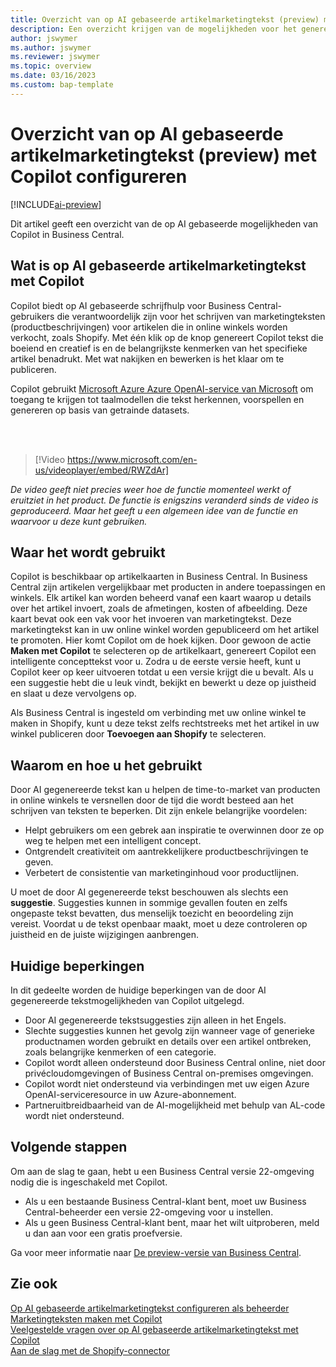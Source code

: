 ```yaml
---
title: Overzicht van op AI gebaseerde artikelmarketingtekst (preview) met Copilot configureren
description: Een overzicht krijgen van de mogelijkheden voor het genereren van AI-content in Business Central.
author: jswymer
ms.author: jswymer
ms.reviewer: jswymer
ms.topic: overview
ms.date: 03/16/2023
ms.custom: bap-template
---
```

# <a name="marketing-text-suggestions-with-copilot-overview"></a>Overzicht van op AI gebaseerde artikelmarketingtekst (preview) met Copilot configureren

[!INCLUDE[ai-preview](includes/ai-preview.md)]

Dit artikel geeft een overzicht van de op AI gebaseerde mogelijkheden van Copilot in Business Central.

## <a name="what-is-ai-powered-item-marketing-text-with-copilot"></a>Wat is op AI gebaseerde artikelmarketingtekst met Copilot

Copilot biedt op AI gebaseerde schrijfhulp voor Business Central-gebruikers die verantwoordelijk zijn voor het schrijven van marketingteksten (productbeschrijvingen) voor artikelen die in online winkels worden verkocht, zoals Shopify. Met één klik op de knop genereert Copilot tekst die boeiend en creatief is en de belangrijkste kenmerken van het specifieke artikel benadrukt. Met wat nakijken en bewerken is het klaar om te publiceren.

Copilot gebruikt [Microsoft Azure Azure OpenAI-service van Microsoft](/azure/cognitive-services/openai/overview) om toegang te krijgen tot taalmodellen die tekst herkennen, voorspellen en genereren op basis van getrainde datasets.

<br><br>  

> [!Video https://www.microsoft.com/en-us/videoplayer/embed/RWZdAr]

*De video geeft niet precies weer hoe de functie momenteel werkt of eruitziet in het product. De functie is enigszins veranderd sinds de video is geproduceerd. Maar het geeft u een algemeen idee van de functie en waarvoor u deze kunt gebruiken.*
  
## <a name="where-its-used"></a>Waar het wordt gebruikt

Copilot is beschikbaar op artikelkaarten in Business Central. In Business Central zijn artikelen vergelijkbaar met producten in andere toepassingen en winkels. Elk artikel kan worden beheerd vanaf een kaart waarop u details over het artikel invoert, zoals de afmetingen, kosten of afbeelding. Deze kaart bevat ook een vak voor het invoeren van marketingtekst. Deze marketingtekst kan in uw online winkel worden gepubliceerd om het artikel te promoten. Hier komt Copilot om de hoek kijken. Door gewoon de actie **Maken met Copilot** te selecteren op de artikelkaart, genereert Copilot een intelligente concepttekst voor u. Zodra u de eerste versie heeft, kunt u Copilot keer op keer uitvoeren totdat u een versie krijgt die u bevalt. Als u een suggestie hebt die u leuk vindt, bekijkt en bewerkt u deze op juistheid en slaat u deze vervolgens op.

Als Business Central is ingesteld om verbinding met uw online winkel te maken in Shopify, kunt u deze tekst zelfs rechtstreeks met het artikel in uw winkel publiceren door **Toevoegen aan Shopify** te selecteren.

## <a name="why-and-how-to-use-it"></a>Waarom en hoe u het gebruikt

Door AI gegenereerde tekst kan u helpen de time-to-market van producten in online winkels te versnellen door de tijd die wordt besteed aan het schrijven van teksten te beperken. Dit zijn enkele belangrijke voordelen:

- Helpt gebruikers om een gebrek aan inspiratie te overwinnen door ze op weg te helpen met een intelligent concept.
- Ontgrendelt creativiteit om aantrekkelijkere productbeschrijvingen te geven.
- Verbetert de consistentie van marketinginhoud voor productlijnen.

U moet de door AI gegenereerde tekst beschouwen als slechts een **suggestie**. Suggesties kunnen in sommige gevallen fouten en zelfs ongepaste tekst bevatten, dus menselijk toezicht en beoordeling zijn vereist. Voordat u de tekst openbaar maakt, moet u deze controleren op juistheid en de juiste wijzigingen aanbrengen.

## <a name="current-limitations"></a>Huidige beperkingen

In dit gedeelte worden de huidige beperkingen van de door AI gegenereerde tekstmogelijkheden van Copilot uitgelegd.

- Door AI gegenereerde tekstsuggesties zijn alleen in het Engels.
- Slechte suggesties kunnen het gevolg zijn wanneer vage of generieke productnamen worden gebruikt en details over een artikel ontbreken, zoals belangrijke kenmerken of een categorie.
- Copilot wordt alleen ondersteund door Business Central online, niet door privécloudomgevingen of Business Central on-premises omgevingen.
- Copilot wordt niet ondersteund via verbindingen met uw eigen Azure OpenAI-serviceresource in uw Azure-abonnement.
- Partneruitbreidbaarheid van de AI-mogelijkheid met behulp van AL-code wordt niet ondersteund.

## <a name="next-steps"></a>Volgende stappen

Om aan de slag te gaan, hebt u een Business Central versie 22-omgeving nodig die is ingeschakeld met Copilot.

- Als u een bestaande Business Central-klant bent, moet uw Business Central-beheerder een versie 22-omgeving voor u instellen.
- Als u geen Business Central-klant bent, maar het wilt uitproberen, meld u dan aan voor een gratis proefversie.

Ga voor meer informatie naar [De preview-versie van Business Central](ai-preview-getstarted.md).  

## <a name="see-also"></a>Zie ook

[Op AI gebaseerde artikelmarketingtekst configureren als beheerder](enable-ai.md)  
[Marketingteksten maken met Copilot](item-marketing-text.md)  
[Veelgestelde vragen over op AI gebaseerde artikelmarketingtekst met Copilot](ai-faq.md)  
[Aan de slag met de Shopify-connector](shopify/get-started.md)  
